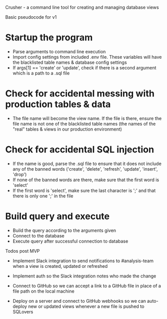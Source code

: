 Crusher - a command line tool for creating and managing database views

Basic pseudocode for v1

# Startup the program
- Parse arguments to command line execution
- Import config settings from included .env file. These variables will have the blacklisted table names & database config settings
- If args[1] == 'create' or 'update', check if there is a second argument which is a path to a .sql file

# Check for accidental messing with production tables & data
- The file name will become the view name. If the file is there, ensure the file name is not one of the blacklisted table names (the names of the "real" tables & views in our production environment)

# Check for accidental SQL injection
- If the name is good, parse the .sql file to ensure that it does not include any of the banned words ('create', 'delete', 'refresh', 'update', 'insert', 'drop')
- If none of the banned words are there, make sure that the first word is 'select'
- If the first word is 'select', make sure the last character is ';' and that there is only one ';' in the file

# Build query and execute
- Build the query according to the arguments given
- Connect to the database
- Execute query after successful connection to database


Todos post MVP

- Implement Slack integration to send notifications to #analysis-team when a view is created, updated or refreshed

- Implement auth so the Slack integration notes who made the change

- Connect to GitHub so we can accept a link to a GitHub file in place of a file path on the local machine

- Deploy on a server and connect to GitHub webhooks so we can auto-deploy new or updated views whenever a new file is pushed to SQLovers
